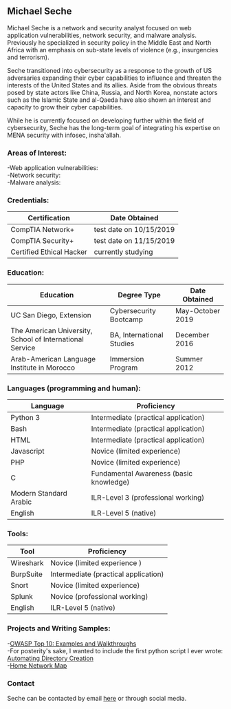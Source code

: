 ## Michael Seche

Michael Seche is a network and security analyst focused on web application vulnerabilities, network security, and malware analysis. Previously he specialized in security policy in the Middle East and North Africa with an emphasis on sub-state levels of violence (e.g., insurgencies and terrorism).

Seche transitioned into cybersecurity as a response to the growth of US adversaries expanding their cyber capabilities to influence and threaten the interests of the United States and its allies. Aside from the obvious threats posed by state actors like China, Russia, and North Korea, nonstate actors such as the Islamic State and al-Qaeda have also shown an interest and capacity to grow their cyber capabilities.

While he is currently focused on developing further within the field of cybersecurity, Seche has the long-term goal of integrating his expertise on MENA security with infosec, insha'allah.

### Areas of Interest:
-Web application vulnerabilities:       
-Network security:        
-Malware analysis:        

### Credentials:
Certification | Date Obtained
------------ | -------------
CompTIA Network+ | test date on 10/15/2019
CompTIA Security+ | test date on 11/15/2019
Certified Ethical Hacker | currently studying

### Education: 
Education | Degree Type | Date Obtained 
------------ | ------------- | -------------
UC San Diego, Extension | Cybersecurity Bootcamp | May-October 2019
The American University, School of International Service | BA, International Studies | December 2016
Arab-American Language Institute in Morocco | Immersion Program | Summer 2012

### Languages (programming and human):
Language | Proficiency
------------ | ------------
Python 3 | Intermediate (practical application)
Bash | Intermediate (practical application)
HTML | Intermediate (practical application)
Javascript | Novice (limited experience)
PHP | Novice (limited experience)
C | Fundamental Awareness (basic knowledge)
Modern Standard Arabic | ILR-Level 3 (professional working)
English | ILR-Level 5 (native) 

### Tools:
Tool | Proficiency
------------ | ------------
Wireshark | Novice (limited experience )
BurpSuite | Intermediate (practical application)
Snort | Novice (limited experience)
Splunk | Novice (professional working)
English | ILR-Level 5 (native)

### Projects and Writing Samples:
-[OWASP Top 10: Examples and Walkthroughs](linktobeadded)       
-For posterity's sake, I wanted to include the first python script I ever wrote:        
          [Automating Directory Creation](linktobeadded)        
-[Home Network Map](linktobeadded)

### Contact
Seche can be contacted by email [here](michaelseche@gmail.com) or through social media.

